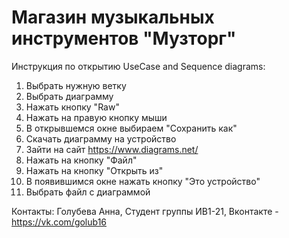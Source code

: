 # Магазин музыкальных инструментов "Музторг"

Инструкция по открытию UseCase and Sequence diagrams:
1. Выбрать нужную ветку
2. Выбрать диаграмму
3. Нажать кнопку "Raw"
4. Нажать на правую кнопку мыши
5. В открывшемся окне выбираем "Сохранить как"
6. Скачать диаграмму на устройство
7. Зайти на сайт https://www.diagrams.net/
8. Нажать на кнопку "Файл"
9. Нажать на кнопку "Открыть из"
10. В появившимся окне нажать кнопку "Это устройство"
11. Выбрать файл с диаграммой

Контакты:
Голубева Анна,
Студент группы ИВ1-21,
Вконтакте - https://vk.com/golub16
